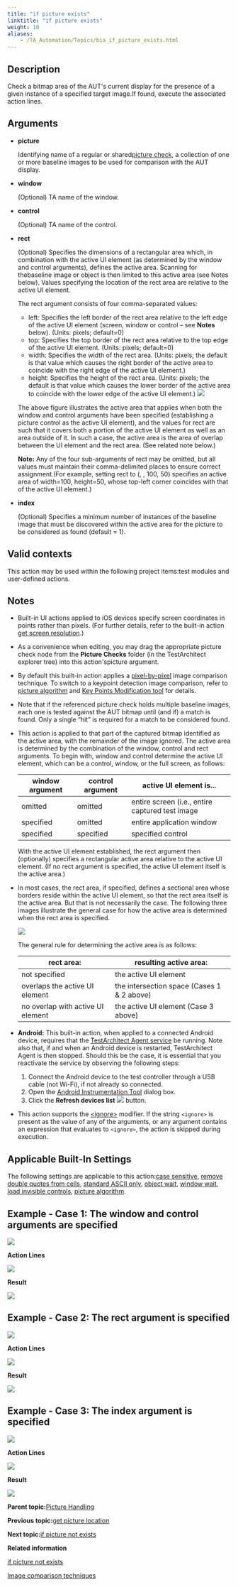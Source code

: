 ```yaml
--- 
title: "if picture exists"
linktitle: "if picture exists"
weight: 10
aliases: 
    - /TA_Automation/Topics/bia_if_picture_exists.html
---
```


## Description

Check a bitmap area of the AUT's current display for the presence of a given instance of a specified target image.If found, execute the associated action lines.

## Arguments

-   **picture**

    Identifying name of a regular or shared[picture check](/images//Images/TA_Help/Topics/Projects_and_tests_picture_check.html), a collection of one or more baseline images to be used for comparison with the AUT display.

-   **window**

    \(Optional\) TA name of the window.

-   **control**

    \(Optional\) TA name of the control.

-   **rect**

    \(Optional\) Specifies the dimensions of a rectangular area which, in combination with the active UI element \(as determined by the window and control arguments\), defines the active area. Scanning for thebaseline image or object is then limited to this active area \(see Notes below\). Values specifying the location of the rect area are relative to the active UI element.

    The rect argument consists of four comma-separated values:

    -   left: Specifies the left border of the rect area relative to the left edge of the active UI element \(screen, window or control – see **Notes** below\). \(Units: pixels; default=0\)
    -   top: Specifies the top border of the rect area relative to the top edge of the active UI element. \(Units: pixels; default=0\)
    -   width: Specifies the width of the rect area. \(Units: pixels; the default is that value which causes the right border of the active area to coincide with the right edge of the active UI element.\)
    -   height: Specifies the height of the rect area. \(Units: pixels; the default is that value which causes the lower border of the active area to coincide with the lower edge of the active UI element.\)
    ![](/images//Images/TA_Automation/Images/picture_check_area_specs_01.png)

    The above figure illustrates the active area that applies when both the window and control arguments have been specified \(establishing a picture control as the active UI element\), and the values for rect are such that it covers both a portion of the active UI element as well as an area outside of it. In such a case, the active area is the area of overlap between the UI element and the rect area. \(See related note below.\)

    **Note:** Any of the four sub-arguments of rect may be omitted, but all values must maintain their comma-delimited places to ensure correct assignment.\(For example, setting rect to \(, , 100, 50\) specifies an active area of width=100, height=50, whose top-left corner coincides with that of the active UI element.\)

-   **index**

    \(Optional\) Specifies a minimum number of instances of the baseline image that must be discovered within the active area for the picture to be considered as found \(default = 1\).


## Valid contexts

This action may be used within the following project items:test modules and user-defined actions.

## Notes

-   Built-in UI actions applied to iOS devices specify screen coordinates in points rather than pixels. \(For further details, refer to the built-in action [get screen resolution](/images//Images/TA_Automation/Topics/bia_get_screen_resolution.html#li.ios.get_screen_resolution).\)
-   As a convenience when editing, you may drag the appropriate picture check node from the **Picture Checks** folder \(in the TestArchitect explorer tree\) into this action'spicture argument.
-   By default this built-in action applies a [pixel-by-pixel](/images//Images/TA_Automation/Topics/aut_image_comparison_techniques.html) image comparison technique. To switch to a keypoint detection image comparison, refer to [picture algorithm](/images//Images/TA_Automation/Topics/bis_picture_algorithm.html) and [Key Points Modification tool](/images//Images/TA_Help/Topics/ug_Key_point_modify_tool.html) for details.
-   Note that if the referenced picture check holds multiple baseline images, each one is tested against the AUT bitmap until \(and if\) a match is found. Only a single “hit” is required for a match to be considered found.
-   This action is applied to that part of the captured bitmap identified as the active area, with the remainder of the image ignored. The active area is determined by the combination of the window, control and rect arguments. To begin with, window and control determine the active UI element, which can be a control, window, or the full screen, as follows:

    |window argument|control argument|active UI element is...|
    |---------------|----------------|-----------------------|
    |omitted|omitted|entire screen \(i.e., entire captured test image|
    |specified|omitted|entire application window|
    |specified|specified|specified control|

    With the active UI element established, the rect argument then \(optionally\) specifies a rectangular active area relative to the active UI element. \(If no rect argument is specified, the active UI element itself is the active area.\)

-   In most cases, the rect area, if specified, defines a sectional area whose borders reside within the active UI element, so that the rect area itself is the active area. But that is not necessarily the case. The following three images illustrate the general case for how the active area is determined when the rect area is specified.

    ![](/images//Images/TA_Automation/Images/ocr_area_specs_02.png)

    The general rule for determining the active area is as follows:

    |rect area:|resulting active area:|
    |----------|----------------------|
    |not specified|the active UI element|
    |overlaps the active UI element|the intersection space \(Cases 1 & 2 above\)|
    |no overlap with active UI element|the active UI element \(Case 3 above\)|

-   **Android:** This built-in action, when applied to a connected Android device, requires that the [TestArchitect Agent service](/images//Images/Android/Topics/Android_TA_agent.html) be running. Note also that, if and when an Android device is restarted, TestArchitect Agent is then stopped. Should this be the case, it is essential that you reactivate the service by observing the following steps:
    1.  Connect the Android device to the test controller through a USB cable \(not Wi-Fi\), if not already so connected.
    2.  Open the [Android Instrumentation Tool](/images//Images/Android/Topics/Android_Instrumentation_tool.html) dialog box.
    3.  Click the **Refresh devices list** ![](/images//Images/Android/Images/Refresh_device_list_btn.png) button.
-   This action supports the [<ignore\>](/images//Images/TA_Automation/Topics/Ignoring_action.html) modifier. If the string `<ignore>` is present as the value of any of the arguments, or any argument contains an expression that evaluates to `<ignore>`, the action is skipped during execution.

## Applicable Built-In Settings

The following settings are applicable to this action:[case sensitive](case_sensitive.html), [remove double quotes from cells](remove_double_quotes_from_cells.html), [standard ASCII only](standard_ASCII_only.html), [object wait](object_wait.html), [window wait](window_wait.html), [load invisible controls](load_invisible_controls.html), [picture algorithm](picture_algorithm.html).

## Example - Case 1: The window and control arguments are specified

![](/images//Images/bia_if_picture_exists_aut.png)

**Action Lines**

![](/images//Images/bia_if_picture_exists_pgm.png)

**Result**

![](/images//Images/bia_if_picture_exists_res.png)

## Example - Case 2: The rect argument is specified

![](/images//Images/bia_if_picture_exists_aut_2.png)

**Action Lines**

![](/images//Images/bia_if_picture_exists_pgm_2.png)

**Result**

![](/images//Images/bia_if_picture_exists_res_2.png)

## Example - Case 3: The index argument is specified

![](/images//Images/bia_if_picture_exists_aut_3.png)

**Action Lines**

![](/images//Images/bia_if_picture_exists_pgm_3.png)

**Result**

![](/images//Images/bia_if_picture_exists_res_3.png)

**Parent topic:**[Picture Handling](/TA_Automation/Topics/bia_picture_handling.html)

**Previous topic:**[get picture location](/TA_Automation/Topics/bia_get_picture_location.html)

**Next topic:**[if picture not exists](/TA_Automation/Topics/bia_if_picture_not_exists.html)

**Related information**  


[if picture not exists](/TA_Automation/Topics/bia_if_picture_not_exists.html)

[Image comparison techniques](/TA_Automation/Topics/aut_image_comparison_techniques.html)


